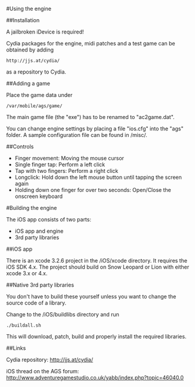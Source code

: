 #Using the engine

##Installation

A jailbroken iDevice is required!

Cydia packages for the engine, midi patches and a test game can be obtained
by adding

    http://jjs.at/cydia/

as a repository to Cydia.


##Adding a game

Place the game data under

    /var/mobile/ags/game/

The main game file (the "exe") has to be renamed to "ac2game.dat".

You can change engine settings by placing a file "ios.cfg" into the
"ags" folder. A sample configuration file can be found in <SOURCE>/misc/.


##Controls

-   Finger movement: Moving the mouse cursor
-   Single finger tap: Perform a left click
-   Tap with two fingers: Perform a right click
-   Longclick: Hold down the left mouse button until tapping the screen again
-   Holding down one finger for over two seconds: Open/Close the onscreen keyboard


#Building the engine

The iOS app consists of two parts:

-   iOS app and engine
-   3rd party libraries


##iOS app

There is an xcode 3.2.6 project in the <SOURCE>/iOS/xcode directory. It requires the
iOS SDK 4.x. The project should build on Snow Leopard or Lion with either xcode 3.x
or 4.x.


##Native 3rd party libraries

You don't have to build these yourself unless you want to change the source code of
a library.

Change to the <SOURCE>/iOS/buildlibs directory and run

    ./buildall.sh

This will download, patch, build and properly install the required libraries.



##Links

Cydia repository: http://jjs.at/cydia/

iOS thread on the AGS forum: http://www.adventuregamestudio.co.uk/yabb/index.php?topic=46040.0